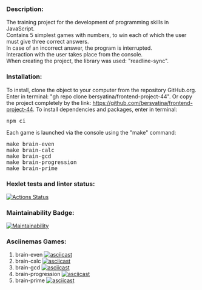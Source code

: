 ### Description:
The training project for the development of programming skills in JavaScript.<br>
Contains 5 simplest games with numbers, to win each of which the user must give three correct answers.<br>
In case of an incorrect answer, the program is interrupted.<br>
Interaction with the user takes place from the console.<br>
When creating the project, the library was used: "readline-sync".

### Installation:

To install, clone the object to your computer from the repository GitHub.org.
Enter in terminal: "gh repo clone bersyatina/frontend-project-44".
Or copy the project completely by the link: https://github.com/bersyatina/frontend-project-44.
To install dependencies and packages, enter in terminal:
<pre><span class="pl-c1">npm ci</span></pre>
Each game is launched via the console using the "make" command:
<pre>
<span class="pl-c1">make brain-even</span>
<span class="pl-c1">make brain-calc</span>
<span class="pl-c1">make brain-gcd</span>
<span class="pl-c1">make brain-progression</span>
<span class="pl-c1">make brain-prime</span>
</pre>

### Hexlet tests and linter status:
[![Actions Status](https://github.com/bersyatina/frontend-project-44/workflows/hexlet-check/badge.svg)](https://github.com/bersyatina/frontend-project-44/actions)

### Maintainability Badge:
[![Maintainability](https://api.codeclimate.com/v1/badges/88838db7b96ee1bf61f4/maintainability)](https://codeclimate.com/github/bersyatina/frontend-project-44/maintainability)

### Asciinemas Games:
1. brain-even
[![asciicast](https://asciinema.org/a/CBnZEt06o29r8vy3m0dml7syv.svg)](https://asciinema.org/a/CBnZEt06o29r8vy3m0dml7syv)
2. brain-calc
[![asciicast](https://asciinema.org/a/alSyh9BhHi8XFJMkeiTuD5gHI.svg)](https://asciinema.org/a/alSyh9BhHi8XFJMkeiTuD5gHI)
3. brain-gcd
[![asciicast](https://asciinema.org/a/VveXLqpQLA4oBu76swRPai06J.svg)](https://asciinema.org/a/VveXLqpQLA4oBu76swRPai06J)
4. brain-progression
[![asciicast](https://asciinema.org/a/qy7DWfXb69xndmgzL6v3dT6l6.svg)](https://asciinema.org/a/qy7DWfXb69xndmgzL6v3dT6l6)
5. brain-prime
[![asciicast](https://asciinema.org/a/fW8f9D4eR4u6yjEdtytcNZlOt.svg)](https://asciinema.org/a/fW8f9D4eR4u6yjEdtytcNZlOt)